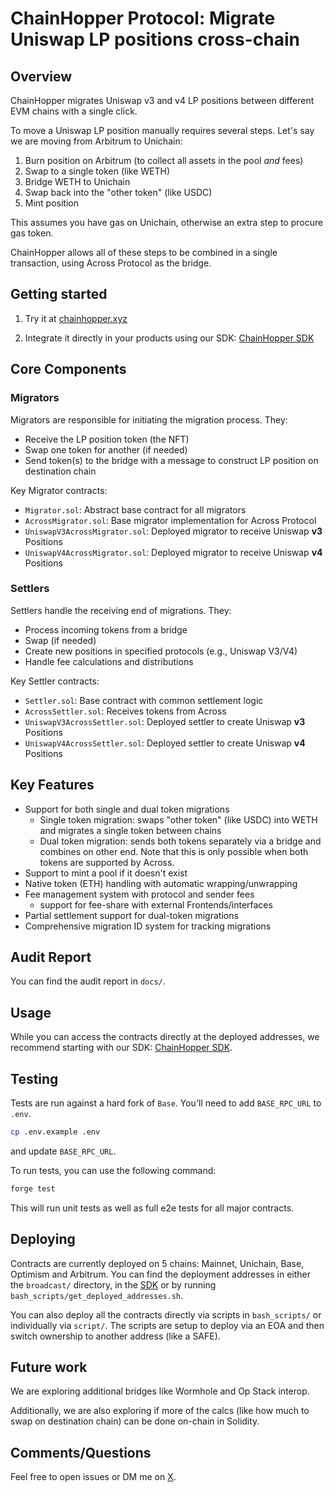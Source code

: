 # ChainHopper Protocol: Migrate Uniswap LP positions cross-chain

## Overview

ChainHopper migrates Uniswap v3 and v4 LP positions between different EVM chains with a single click.

To move a Uniswap LP position manually requires several steps. Let's say we are moving from Arbitrum to Unichain:
1. Burn position on Arbitrum (to collect all assets in the pool *and* fees)
2. Swap to a single token (like WETH)
3. Bridge WETH to Unichain
4. Swap back into the "other token" (like USDC)
5. Mint position

This assumes you have gas on Unichain, otherwise an extra step to procure gas token.

ChainHopper allows all of these steps to be combined in a single transaction, using Across Protocol as the bridge.

## Getting started

1. Try it at [chainhopper.xyz](https://chainhopper.xyz)

2. Integrate it directly in your products using our SDK: [ChainHopper SDK](https://github.com/meliopolis/chainhopper-sdk/)

## Core Components

### Migrators

Migrators are responsible for initiating the migration process. They:
- Receive the LP position token (the NFT)
- Swap one token for another (if needed)
- Send token(s) to the bridge with a message to construct LP position on destination chain

Key Migrator contracts:
- `Migrator.sol`: Abstract base contract for all migrators
- `AcrossMigrator.sol`: Base migrator implementation for Across Protocol
- `UniswapV3AcrossMigrator.sol`: Deployed migrator to receive Uniswap **v3** Positions
- `UniswapV4AcrossMigrator.sol`: Deployed migrator to receive Uniswap **v4** Positions

### Settlers

Settlers handle the receiving end of migrations. They:
- Process incoming tokens from a bridge
- Swap (if needed)
- Create new positions in specified protocols (e.g., Uniswap V3/V4)
- Handle fee calculations and distributions

Key Settler contracts:
- `Settler.sol`: Base contract with common settlement logic
- `AcrossSettler.sol`: Receives tokens from Across
- `UniswapV3AcrossSettler.sol`: Deployed settler to create Uniswap **v3** Positions
- `UniswapV4AcrossSettler.sol`: Deployed settler to create Uniswap **v4** Positions


## Key Features

- Support for both single and dual token migrations
  - Single token migration: swaps "other token" (like USDC) into WETH and migrates a single token between chains
  - Dual token migration: sends both tokens separately via a bridge and combines on other end. Note that this is only possible when both tokens are supported by Across.
- Support to mint a pool if it doesn't exist
- Native token (ETH) handling with automatic wrapping/unwrapping
- Fee management system with protocol and sender fees
  - support for fee-share with external Frontends/interfaces
- Partial settlement support for dual-token migrations
- Comprehensive migration ID system for tracking migrations

## Audit Report

You can find the audit report in `docs/`.

## Usage

While you can access the contracts directly at the deployed addresses, we recommend starting with our SDK: [ChainHopper SDK](https://github.com/meliopolis/chainhopper-sdk).

## Testing

Tests are run against a hard fork of `Base`. You'll need to add `BASE_RPC_URL` to `.env`. 

```bash
cp .env.example .env
```

and update `BASE_RPC_URL`.

To run tests, you can use the following command:

```bash
forge test
```

This will run unit tests as well as full e2e tests for all major contracts.

## Deploying

Contracts are currently deployed on 5 chains: Mainnet, Unichain, Base, Optimism and Arbitrum. You can find the deployment addresses in either the `broadcast/` directory, in the [SDK](https://github.com/meliopolis/chainhopper-sdk/blob/main/src/chains.ts) or by running `bash_scripts/get_deployed_addresses.sh`. 

You can also deploy all the contracts directly via scripts in `bash_scripts/` or individually via `script/`. The scripts are setup to deploy via an EOA and then switch ownership to another address (like a SAFE).

## Future work

We are exploring additional bridges like Wormhole and Op Stack interop.

Additionally, we are also exploring if more of the calcs (like how much to swap on destination chain) can be done on-chain in Solidity.

## Comments/Questions

Feel free to open issues or DM me on [X](https://x.com/aseemsood_).